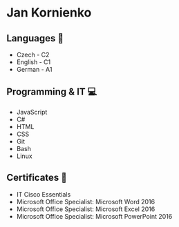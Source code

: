 # Jan Kornienko

## Languages :brain:
- Czech - C2
- English - C1
- German - A1

## Programming & IT :computer:
- JavaScript
- C#
- HTML
- CSS
- Git
- Bash
- Linux

## Certificates :book:
- IT Cisco Essentials
- Microsoft Office Specialist: Microsoft Word 2016
- Microsoft Office Specialist: Microsoft Excel 2016
- Microsoft Office Specialist: Microsoft PowerPoint 2016
